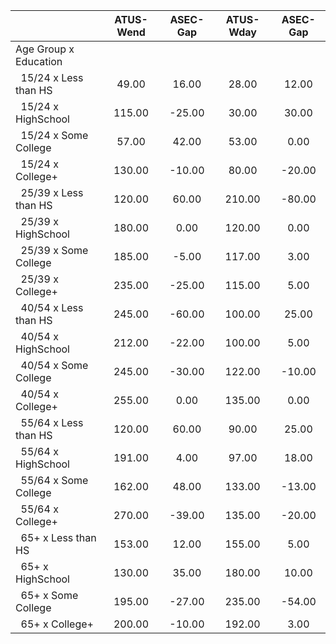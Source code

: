 
|                      |    ATUS-Wend |     ASEC-Gap |    ATUS-Wday |     ASEC-Gap |
| -------------------- | :----------: | :----------: | :----------: | :----------: |
| Age Group x Education |              |              |              |              |
| &nbsp;&nbsp;15/24 x Less than HS |        49.00 |        16.00 |        28.00 |        12.00 |
| &nbsp;&nbsp;15/24 x HighSchool |       115.00 |       -25.00 |        30.00 |        30.00 |
| &nbsp;&nbsp;15/24 x Some College |        57.00 |        42.00 |        53.00 |         0.00 |
| &nbsp;&nbsp;15/24 x College+ |       130.00 |       -10.00 |        80.00 |       -20.00 |
| &nbsp;&nbsp;25/39 x Less than HS |       120.00 |        60.00 |       210.00 |       -80.00 |
| &nbsp;&nbsp;25/39 x HighSchool |       180.00 |         0.00 |       120.00 |         0.00 |
| &nbsp;&nbsp;25/39 x Some College |       185.00 |        -5.00 |       117.00 |         3.00 |
| &nbsp;&nbsp;25/39 x College+ |       235.00 |       -25.00 |       115.00 |         5.00 |
| &nbsp;&nbsp;40/54 x Less than HS |       245.00 |       -60.00 |       100.00 |        25.00 |
| &nbsp;&nbsp;40/54 x HighSchool |       212.00 |       -22.00 |       100.00 |         5.00 |
| &nbsp;&nbsp;40/54 x Some College |       245.00 |       -30.00 |       122.00 |       -10.00 |
| &nbsp;&nbsp;40/54 x College+ |       255.00 |         0.00 |       135.00 |         0.00 |
| &nbsp;&nbsp;55/64 x Less than HS |       120.00 |        60.00 |        90.00 |        25.00 |
| &nbsp;&nbsp;55/64 x HighSchool |       191.00 |         4.00 |        97.00 |        18.00 |
| &nbsp;&nbsp;55/64 x Some College |       162.00 |        48.00 |       133.00 |       -13.00 |
| &nbsp;&nbsp;55/64 x College+ |       270.00 |       -39.00 |       135.00 |       -20.00 |
| &nbsp;&nbsp;65+ x Less than HS |       153.00 |        12.00 |       155.00 |         5.00 |
| &nbsp;&nbsp;65+ x HighSchool |       130.00 |        35.00 |       180.00 |        10.00 |
| &nbsp;&nbsp;65+ x Some College |       195.00 |       -27.00 |       235.00 |       -54.00 |
| &nbsp;&nbsp;65+ x College+ |       200.00 |       -10.00 |       192.00 |         3.00 |

